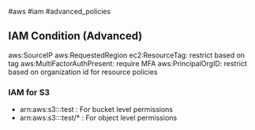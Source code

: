 #aws #iam #advanced_policies

## IAM Condition (Advanced) 
aws:SourceIP
aws:RequestedRegion
ec2:ResourceTag: restrict based on tag
aws:MultiFactorAuthPresent: require MFA
aws:PrincipalOrgID: restrict based on organization id for resource policies


### IAM for S3
- arn:aws:s3:::test : For bucket level permissions
- arn:aws:s3:::test/* : For object level permissions